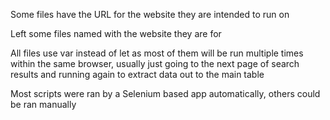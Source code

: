 Some files have the URL for the website they are intended to run on

Left some files named with the website they are for

All files use var instead of let as most of them will be run multiple times within the same browser, usually just going to the next page of search results and running again to extract data out to the main table

Most scripts were ran by a Selenium based app automatically, others could be ran manually
